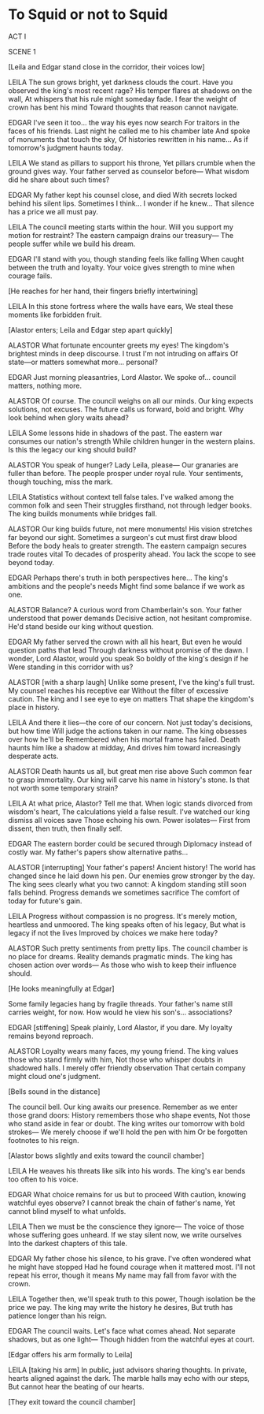 # To Squid or not to Squid

ACT I

SCENE 1

[Leila and Edgar stand close in the corridor, their voices low]

LEILA
The sun grows bright, yet darkness clouds the court.
Have you observed the king's most recent rage?
His temper flares at shadows on the wall,
At whispers that his rule might someday fade.
I fear the weight of crown has bent his mind
Toward thoughts that reason cannot navigate.

EDGAR
I've seen it too... the way his eyes now search
For traitors in the faces of his friends.
Last night he called me to his chamber late
And spoke of monuments that touch the sky,
Of histories rewritten in his name...
As if tomorrow's judgment haunts today.

LEILA
We stand as pillars to support his throne,
Yet pillars crumble when the ground gives way.
Your father served as counselor before—
What wisdom did he share about such times?

EDGAR
My father kept his counsel close, and died
With secrets locked behind his silent lips.
Sometimes I think... I wonder if he knew...
That silence has a price we all must pay.

LEILA
The council meeting starts within the hour.
Will you support my motion for restraint?
The eastern campaign drains our treasury—
The people suffer while we build his dream.

EDGAR
I'll stand with you, though standing feels like falling
When caught between the truth and loyalty.
Your voice gives strength to mine when courage fails.

[He reaches for her hand, their fingers briefly intertwining]

LEILA
In this stone fortress where the walls have ears,
We steal these moments like forbidden fruit.

[Alastor enters; Leila and Edgar step apart quickly]

ALASTOR
What fortunate encounter greets my eyes!
The kingdom's brightest minds in deep discourse.
I trust I'm not intruding on affairs
Of state—or matters somewhat more... personal?

EDGAR
Just morning pleasantries, Lord Alastor.
We spoke of... council matters, nothing more.

ALASTOR
Of course. The council weighs on all our minds.
Our king expects solutions, not excuses.
The future calls us forward, bold and bright.
Why look behind when glory waits ahead?

LEILA
Some lessons hide in shadows of the past.
The eastern war consumes our nation's strength
While children hunger in the western plains.
Is this the legacy our king should build?

ALASTOR
You speak of hunger? Lady Leila, please—
Our granaries are fuller than before.
The people prosper under royal rule.
Your sentiments, though touching, miss the mark.

LEILA
Statistics without context tell false tales.
I've walked among the common folk and seen
Their struggles firsthand, not through ledger books.
The king builds monuments while bridges fall.

ALASTOR
Our king builds future, not mere monuments!
His vision stretches far beyond our sight.
Sometimes a surgeon's cut must first draw blood
Before the body heals to greater strength.
The eastern campaign secures trade routes vital
To decades of prosperity ahead.
You lack the scope to see beyond today.

EDGAR
Perhaps there's truth in both perspectives here...
The king's ambitions and the people's needs
Might find some balance if we work as one.

ALASTOR
Balance? A curious word from Chamberlain's son.
Your father understood that power demands
Decisive action, not hesitant compromise.
He'd stand beside our king without question.

EDGAR
My father served the crown with all his heart,
But even he would question paths that lead
Through darkness without promise of the dawn.
I wonder, Lord Alastor, would you speak
So boldly of the king's design if he
Were standing in this corridor with us?

ALASTOR
[with a sharp laugh]
Unlike some present, I've the king's full trust.
My counsel reaches his receptive ear
Without the filter of excessive caution.
The king and I see eye to eye on matters
That shape the kingdom's place in history.

LEILA
And there it lies—the core of our concern.
Not just today's decisions, but how time
Will judge the actions taken in our name.
The king obsesses over how he'll be
Remembered when his mortal frame has failed.
Death haunts him like a shadow at midday,
And drives him toward increasingly desperate acts.

ALASTOR
Death haunts us all, but great men rise above
Such common fear to grasp immortality.
Our king will carve his name in history's stone.
Is that not worth some temporary strain?

LEILA
At what price, Alastor? Tell me that.
When logic stands divorced from wisdom's heart,
The calculations yield a false result.
I've watched our king dismiss all voices save
Those echoing his own. Power isolates—
First from dissent, then truth, then finally self.

EDGAR
The eastern border could be secured through
Diplomacy instead of costly war.
My father's papers show alternative paths...

ALASTOR
[interrupting]
Your father's papers! Ancient history!
The world has changed since he laid down his pen.
Our enemies grow stronger by the day.
The king sees clearly what you two cannot:
A kingdom standing still soon falls behind.
Progress demands we sometimes sacrifice
The comfort of today for future's gain.

LEILA
Progress without compassion is no progress.
It's merely motion, heartless and unmoored.
The king speaks often of his legacy,
But what is legacy if not the lives
Improved by choices we make here today?

ALASTOR
Such pretty sentiments from pretty lips.
The council chamber is no place for dreams.
Reality demands pragmatic minds.
The king has chosen action over words—
As those who wish to keep their influence should.

[He looks meaningfully at Edgar]

Some family legacies hang by fragile threads.
Your father's name still carries weight, for now.
How would he view his son's... associations?

EDGAR
[stiffening]
Speak plainly, Lord Alastor, if you dare.
My loyalty remains beyond reproach.

ALASTOR
Loyalty wears many faces, my young friend.
The king values those who stand firmly with him,
Not those who whisper doubts in shadowed halls.
I merely offer friendly observation
That certain company might cloud one's judgment.

[Bells sound in the distance]

The council bell. Our king awaits our presence.
Remember as we enter those grand doors:
History remembers those who shape events,
Not those who stand aside in fear or doubt.
The king writes our tomorrow with bold strokes—
We merely choose if we'll hold the pen with him
Or be forgotten footnotes to his reign.

[Alastor bows slightly and exits toward the council chamber]

LEILA
He weaves his threats like silk into his words.
The king's ear bends too often to his voice.

EDGAR
What choice remains for us but to proceed
With caution, knowing watchful eyes observe?
I cannot break the chain of father's name,
Yet cannot blind myself to what unfolds.

LEILA
Then we must be the conscience they ignore—
The voice of those whose suffering goes unheard.
If we stay silent now, we write ourselves
Into the darkest chapters of this tale.

EDGAR
My father chose his silence, to his grave.
I've often wondered what he might have stopped
Had he found courage when it mattered most.
I'll not repeat his error, though it means
My name may fall from favor with the crown.

LEILA
Together then, we'll speak truth to this power,
Though isolation be the price we pay.
The king may write the history he desires,
But truth has patience longer than his reign.

EDGAR
The council waits. Let's face what comes ahead.
Not separate shadows, but as one light—
Though hidden from the watchful eyes at court.

[Edgar offers his arm formally to Leila]

LEILA
[taking his arm]
In public, just advisors sharing thoughts.
In private, hearts aligned against the dark.
The marble halls may echo with our steps,
But cannot hear the beating of our hearts.

[They exit toward the council chamber]

